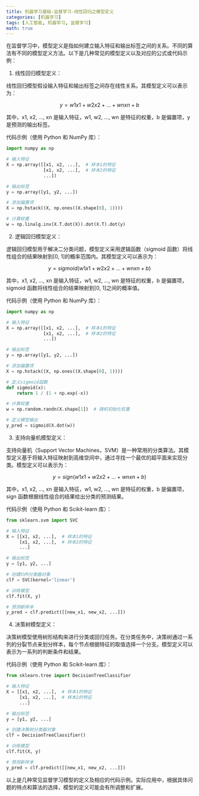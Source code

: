 ```yaml
---
title: 机器学习基础-监督学习-线性回归之模型定义
categories: [机器学习]
tags: [人工智能, 机器学习, 监督学习]
math: true
---
```


在监督学习中，模型定义是指如何建立输入特征和输出标签之间的关系。不同的算法有不同的模型定义方法。以下是几种常见的模型定义以及对应的公式或代码示例：

1. 线性回归模型定义：

线性回归模型假设输入特征和输出标签之间存在线性关系。其模型定义可以表示为：

$$
y = w1x1 + w2x2 + ... + wnxn + b
$$

其中，x1, x2, ..., xn 是输入特征，w1, w2, ..., wn 是特征的权重，b 是偏置项，y 是预测的输出标签。

代码示例（使用 Python 和 NumPy 库）：

```python
import numpy as np

# 输入特征
X = np.array([[x1, x2, ...],  # 样本1的特征
              [x1, x2, ...],  # 样本2的特征
              ...])

# 输出标签
y = np.array([y1, y2, ...])

# 添加偏置项
X = np.hstack((X, np.ones((X.shape[0], 1))))

# 计算权重
w = np.linalg.inv(X.T.dot(X)).dot(X.T).dot(y)
```

2. 逻辑回归模型定义：

逻辑回归模型用于解决二分类问题，模型定义采用逻辑函数（sigmoid 函数）将线性组合的结果映射到[0, 1]的概率范围内。其模型定义可以表示为：

$$
y = sigmoid(w1x1 + w2x2 + ... + wnxn + b)
$$

其中，x1, x2, ..., xn 是输入特征，w1, w2, ..., wn 是特征的权重，b 是偏置项，sigmoid 函数将线性组合的结果映射到[0, 1]之间的概率值。

代码示例（使用 Python 和 NumPy 库）：

```python
import numpy as np

# 输入特征
X = np.array([[x1, x2, ...],  # 样本1的特征
              [x1, x2, ...],  # 样本2的特征
              ...])

# 输出标签
y = np.array([y1, y2, ...])

# 添加偏置项
X = np.hstack((X, np.ones((X.shape[0], 1))))

# 定义sigmoid函数
def sigmoid(x):
    return 1 / (1 + np.exp(-x))

# 计算权重
w = np.random.randn(X.shape[1])  # 随机初始化权重

# 定义模型输出
y_pred = sigmoid(X.dot(w))
```

3. 支持向量机模型定义：

支持向量机（Support Vector Machines，SVM）是一种常用的分类算法。其模型定义基于将输入特征映射到高维空间中，通过寻找一个最优的超平面来实现分类。模型定义可以表示为：

$$
y = sign(w1x1 + w2x2 + ... + wnxn + b)
$$

其中，x1, x2, ..., xn 是输入特征，w1, w2, ..., wn 是特征的权重，b 是偏置项，sign 函数根据线性组合的结果给出分类的预测结果。

代码示例（使用 Python 和 Scikit-learn 库）：

```python
from sklearn.svm import SVC

# 输入特征
X = [[x1, x2, ...],  # 样本1的特征
     [x1, x2, ...],  # 样本2的特征
     ...]

# 输出标签
y = [y1, y2, ...]

# 创建SVM分类器对象
clf = SVC(kernel='linear')

# 训练模型
clf.fit(X, y)

# 预测新样本
y_pred = clf.predict([[new_x1, new_x2, ...]])
```

4. 决策树模型定义：

决策树模型使用树形结构来进行分类或回归任务。在分类任务中，决策树通过一系列的分裂节点来划分样本，每个节点根据特征的取值选择一个分支。模型定义可以表示为一系列的判断条件和结果。

代码示例（使用 Python 和 Scikit-learn 库）：

```python
from sklearn.tree import DecisionTreeClassifier

# 输入特征
X = [[x1, x2, ...],  # 样本1的特征
     [x1, x2, ...],  # 样本2的特征
     ...]

# 输出标签
y = [y1, y2, ...]

# 创建决策树分类器对象
clf = DecisionTreeClassifier()

# 训练模型
clf.fit(X, y)

# 预测新样本
y_pred = clf.predict([[new_x1, new_x2, ...]])
```

以上是几种常见监督学习模型的定义及相应的代码示例。实际应用中，根据具体问题的特点和算法的选择，模型的定义可能会有所调整和扩展。

